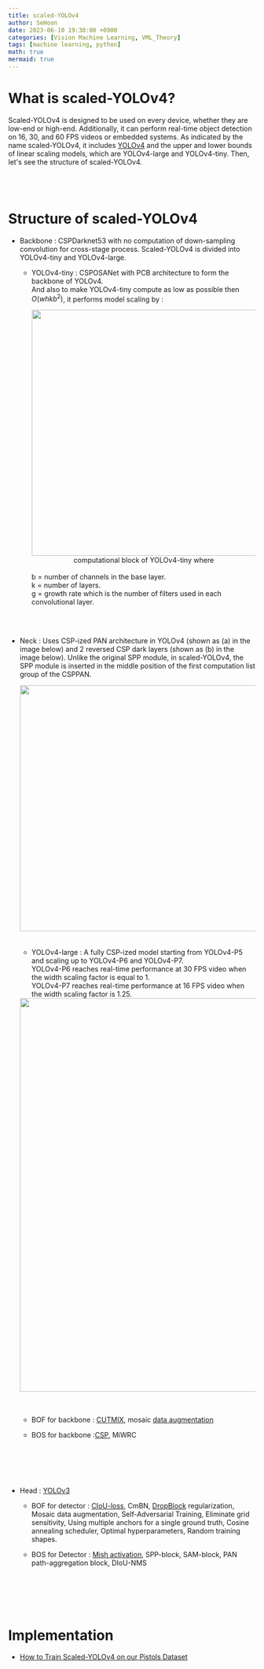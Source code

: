 ```yaml
---
title: scaled-YOLOv4
author: SeHoon
date: 2023-06-10 19:30:00 +0900
categories: [Vision Machine Learning, VML_Theory]
tags: [machine learning, python]
math: true
mermaid: true
---
```


# What is scaled-YOLOv4?

Scaled-YOLOv4 is designed to be used on every device, whether they are low-end or high-end. Additionally, it can perform real-time object detection on 16, 30, and 60 FPS videos or embedded systems. As indicated by the name scaled-YOLOv4, it includes [YOLOv4](https://csh970605.github.io/posts/YOLOv4/) and the upper and lower bounds of linear scaling models, which are YOLOv4-large and YOLOv4-tiny. Then, let's see the structure of scaled-YOLOv4.
<br><br><br><br>

# Structure of scaled-YOLOv4

+ Backbone : CSPDarknet53 with no computation of down-sampling convolution for cross-stage process. Scaled-YOLOv4 is divided into YOLOv4-tiny and YOLOv4-large.

    + YOLOv4-tiny : CSPOSANet with PCB architecture to form the backbone of YOLOv4.<br>
        And also to make YOLOv4-tiny compute as low as possible then $O(whkb^2)$, it performs model scaling by :<br>

        <center>
        <img src="https://github.com/csh970605/csh970605.github.io/assets/28240052/c1aa1824-f510-4290-8103-128ce4f1e932" width=500><br>
        computational block of YOLOv4-tiny where<br> 
        </center><br>
        b = number of channels in the base layer.<br>
        k = number of layers.<br>
        g = growth rate which is the number of filters used in each convolutional layer.

        <br><br>

+ Neck : Uses CSP-ized PAN architecture in YOLOv4 (shown as (a) in the image below) and 2 reversed CSP dark layers (shown as (b) in the image below). Unlike the original SPP module, in scaled-YOLOv4, the SPP module is inserted in the middle position of the first computation list group of the CSPPAN.

    <center>
    <img src="https://github.com/csh970605/csh970605.github.io/assets/28240052/b6c7c8de-9cd7-440d-b63a-0c5848096f7d" width=500>
    </center><br><br>

    + YOLOv4-large : A fully CSP-ized model starting from YOLOv4-P5 and scaling up to YOLOv4-P6 and YOLOv4-P7.<br>
    YOLOv4-P6 reaches real-time performance at 30 FPS video when the width scaling factor is equal to 1.<br>
    YOLOv4-P7 reaches real-time performance at 16 FPS video when the width scaling factor is 1.25.

    <center>
    <img src="https://github.com/csh970605/csh970605.github.io/assets/28240052/ea5af52a-c43b-45e4-b6e7-dd334c7a20c1" width=800>
    </center><br><br>

    + BOF for backbone : [CUTMIX](https://arxiv.org/abs/1905.04899), mosaic [data augmentation](https://csh970605.github.io/posts/Data_Augmentation/)

    + BOS for backbone :[CSP](https://csh970605.github.io/posts/CSP/), MiWRC

<br><br><br><br>


+ Head : [YOLOv3](https://csh970605.github.io/posts/YOLOv3/)

    + BOF for detector : [CIoU-loss](https://csh970605.github.io/posts/CIOU_Loss/), CmBN, [DropBlock](https://csh970605.github.io/posts/DropBlock/) regularization, Mosaic data augmentation, Self-Adversarial Training, Eliminate grid sensitivity, Using multiple anchors for a single ground truth, Cosine annealing scheduler, Optimal hyperparameters, Random training shapes.

    + BOS for Detector : [Mish activation](https://csh970605.github.io/posts/Activation_Function/), SPP-block, SAM-block, PAN path-aggregation block, DIoU-NMS

<br><br><br><br>


# Implementation

+ [How to Train Scaled-YOLOv4 on our Pistols Dataset](https://github.com/csh970605/Modern_Computer_Vision/blob/main/Deep%20Learning%20CV/42.%20Object%20Detection%20-%20Gun%2C%20Pistol%20Detector%20-%20Scaled-YOLOv4.ipynb)